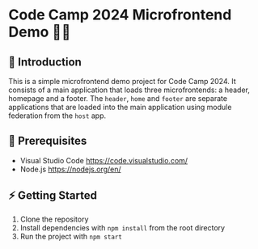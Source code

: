 # Code Camp 2024 Microfrontend Demo 👩‍💻

## 👋 Introduction

This is a simple microfrontend demo project for Code Camp 2024. It consists of a main application that loads three microfrontends: a header, homepage and a footer. The `header`, `home` and `footer` are separate applications that are loaded into the main application using module federation from the `host` app.

## 🌱 Prerequisites

- Visual Studio Code https://code.visualstudio.com/
- Node.js https://nodejs.org/en/

## ⚡ Getting Started

1. Clone the repository
2. Install dependencies with `npm install` from the root directory
3. Run the project with `npm start`
